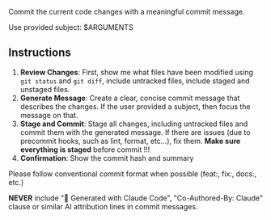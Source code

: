 Commit the current code changes with a meaningful commit message.

Use provided subject: $ARGUMENTS

## Instructions

1. **Review Changes**: First, show me what files have been modified using `git status` and `git diff`, include untracked files, include staged and unstaged files.
2. **Generate Message**: Create a clear, concise commit message that describes the changes. If the user provided a subject, then focus the message on that.
3. **Stage and Commit**: Stage all changes, including untracked files and commit them with the generated message. If there are issues (due to precommit hooks, such as lint, format, etc...), fix them. **Make sure everything is staged** before commit !!!
4. **Confirmation**: Show the commit hash and summary

Please follow conventional commit format when possible (feat:, fix:, docs:, etc.)

**NEVER** include "🤖 Generated with Claude Code", "Co-Authored-By: Claude" clause or similar AI attribution lines in commit messages.

